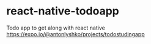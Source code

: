 # react-native-todoapp
Todo app to get along with react native
https://expo.io/@antonlyshko/projects/todostudingapp
